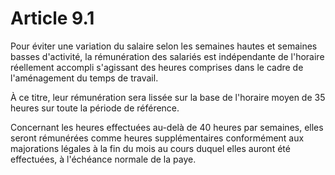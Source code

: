 # Article 9.1

Pour éviter une variation du salaire selon les semaines hautes et semaines basses d'activité, la rémunération des salariés est indépendante de l'horaire réellement accompli s'agissant des heures comprises dans le cadre de l'aménagement du temps de travail.

À ce titre, leur rémunération sera lissée sur la base de l'horaire moyen de 35 heures sur toute la période de référence.

Concernant les heures effectuées au-delà de 40 heures par semaines, elles seront rémunérées comme heures supplémentaires conformément aux majorations légales à la fin du mois au cours duquel elles auront été effectuées, à l'échéance normale de la paye.

